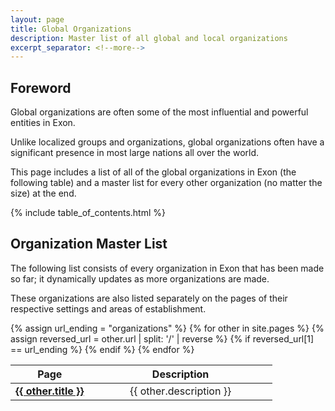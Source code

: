 ```yaml
---
layout: page
title: Global Organizations
description: Master list of all global and local organizations
excerpt_separator: <!--more-->
---
```


## Foreword

Global organizations are often some of the most influential and powerful entities in Exon.

Unlike localized groups and organizations, global organizations often have a significant presence in most large nations all over the world.

This page includes a list of all of the global organizations in Exon (the following table) and a master list for every other organization (no matter the size) at the end.

<!--more-->

{% include table_of_contents.html %}

## Organization Master List

The following list consists of every organization in Exon that has been made so far; it dynamically updates as more organizations are made.

These organizations are also listed separately on the pages of their respective settings and areas of establishment.

<table style="text-align: center;">
  <colgroup>
    <col width="30%"/>
    <col width="70%"/>
  </colgroup>
  <thead>
    <tr class="header">
      <th>Page</th>
      <th>Description</th>
    </tr>
  </thead>
  <tbody>
    {% assign url_ending = "organizations" %}
    {% for other in site.pages %}
      {% assign reversed_url = other.url | split: '/' | reverse %}
      {% if reversed_url[1] == url_ending %}
        <tr>
          <td class="table-of-contents-page-title">
            <a href="{{ site.baseurl }}{{ other.url }}">
              <strong>{{ other.title }}</strong>
            </a>
          </td>
          <td>{{ other.description }}</td>
        </tr>
      {% endif %}
    {% endfor %}
  </tbody>
</table>
